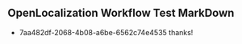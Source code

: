 ## OpenLocalization Workflow Test MarkDown
* 7aa482df-2068-4b08-a6be-6562c74e4535 thanks!

<!--HONumber=Jul16_HO2-->


